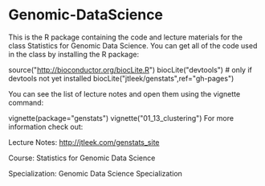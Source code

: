 # Genomic-DataScience
This is the R package containing the code and lecture materials for the class Statistics for Genomic Data Science. You can get all of the code used in the class by installing the R package:

source("http://bioconductor.org/biocLite.R")
biocLite("devtools")    # only if devtools not yet installed
biocLite("jtleek/genstats",ref="gh-pages")

You can see the list of lecture notes and open them using the vignette command:

vignette(package="genstats")
vignette("01_13_clustering")
For more information check out:

Lecture Notes: http://jtleek.com/genstats_site

Course: Statistics for Genomic Data Science

Specialization: Genomic Data Science Specialization
